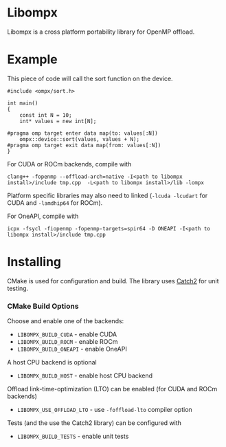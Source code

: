 
# Libompx

Libompx is a cross platform portability library for OpenMP offload.


# Example

This piece of code will call the sort function on the device.

```
#include <ompx/sort.h>

int main()
{
    const int N = 10;
    int* values = new int[N];

#pragma omp target enter data map(to: values[:N])
    ompx::device::sort(values, values + N);
#pragma omp target exit data map(from: values[:N])
}
```

For CUDA or ROCm backends, compile with
```
clang++ -fopenmp --offload-arch=native -I<path to libompx install>/include tmp.cpp  -L<path to libompx install>/lib -lompx
```
Platform specific libraries may also need to linked (`-lcuda -lcudart` for CUDA and `-lamdhip64` for ROCm).

For OneAPI, compile with
```
icpx -fsycl -fiopenmp -fopenmp-targets=spir64 -D ONEAPI -I<path to libompx install>/include tmp.cpp
```


# Installing

CMake is used for configuration and build.
The library uses [Catch2](https://github.com/catchorg/Catch2) for unit testing.

### CMake Build Options

Choose and enable one of the backends:
* `LIBOMPX_BUILD_CUDA` - enable CUDA
* `LIBOMPX_BUILD_ROCM` - enable ROCm
* `LIBOMPX_BUILD_ONEAPI` - enable OneAPI

A host CPU backend is optional
* `LIBOMPX_BUILD_HOST` - enable host CPU backend

Offload link-time-optimization (LTO) can be enabled (for CUDA and ROCm backends)
* `LIBOMPX_USE_OFFLOAD_LTO` - use `-foffload-lto` compiler option

Tests (and the use the Catch2 library) can be configured with
* `LIBOMPX_BUILD_TESTS` - enable unit tests
